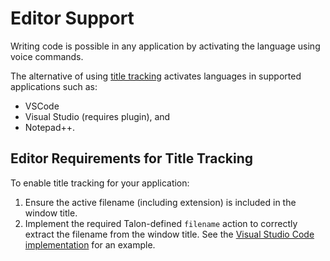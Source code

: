 # Editor Support

Writing code is possible in any application by activating the language using voice commands.

The alternative of using [title tracking](language-activation.md#title-tracking) activates languages in supported applications such as:
- VSCode
- Visual Studio (requires plugin), and 
- Notepad++.

## Editor Requirements for Title Tracking

To enable title tracking for your application:

1. Ensure the active filename (including extension) is included in the window title.
2. Implement the required Talon-defined `filename` action to correctly extract the filename from the window title. See the [Visual Studio Code implementation](apps/vscode/vscode.py#L137-L153) for an example.
